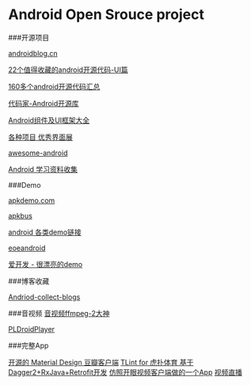 # Android Open Srouce project

###开源项目

[androidblog.cn](http://www.androidblog.cn/index.php/Source)

[22个值得收藏的android开源代码-UI篇](http://www.jcodecraeer.com/a/anzhuokaifa/androidkaifa/2014/1020/1808.html)

[160多个android开源代码汇总](http://www.jcodecraeer.com/a/anzhuokaifa/androidkaifa/2014/0714/1633.html)

[代码家-Android开源库](http://blog.daimajia.com/android-library-collection/)

[Android组件及UI框架大全](http://blog.csdn.net/boonya/article/details/38704229)

[各种项目 优秀界面展](https://github.com/wasabeef/awesome-android-ui)

[awesome-android](https://github.com/JStumpp/awesome-android)

[Android 学习资料收集](https://github.com/Freelander/Android_Data)

###Demo

[apkdemo.com](http://apkdemo.com)

[apkbus](http://demo.apkbus.com)

[android 各类demo链接 ](http://blog.csdn.net/dajian790626/article/details/17515181)

[eoeandroid](http://www.eoeandroid.com/forum-23-1.html)

[爱开发 - 很漂亮的demo](http://www.akaifa.com/code)

###博客收藏

[Andriod-collect-blogs](https://github.com/ZQiang94/Andriod-collect-blogs)

###音视频
[音视频ffmpeg-2大神](https://github.com/carlzhao/PLDroidPlayer/blob/master/PLDroidPlayerDemo/app/src/main/java/com/pili/pldroid/playerdemo/MainActivity.java)

[PLDroidPlayer](https://github.com/pili-engineering/PLDroidPlayer)

###完整App

[开源的 Material Design 豆瓣客户端](https://github.com/DreaminginCodeZH/Douya)
[TLint for 虎扑体育 基于Dagger2+RxJava+Retrofit开发](https://github.com/gzsll/TLint)
[仿照开眼视频客户端做的一个App](https://github.com/xiaohaibin/OpenEyes)
[视频直播](https://github.com/littleMeng/video-live)

